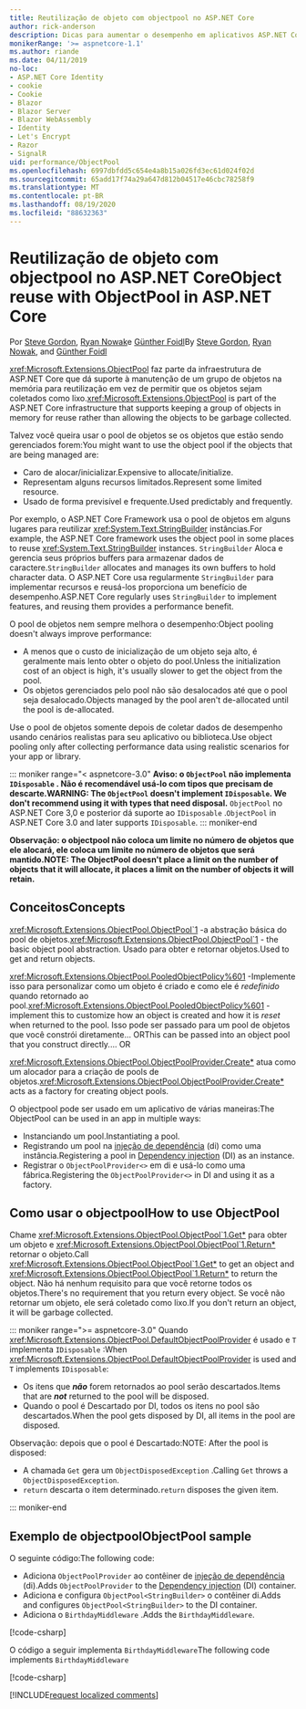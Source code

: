 ```yaml
---
title: Reutilização de objeto com objectpool no ASP.NET Core
author: rick-anderson
description: Dicas para aumentar o desempenho em aplicativos ASP.NET Core usando o objectpool.
monikerRange: '>= aspnetcore-1.1'
ms.author: riande
ms.date: 04/11/2019
no-loc:
- ASP.NET Core Identity
- cookie
- Cookie
- Blazor
- Blazor Server
- Blazor WebAssembly
- Identity
- Let's Encrypt
- Razor
- SignalR
uid: performance/ObjectPool
ms.openlocfilehash: 6997dbfdd5c654e4a8b15a026fd3ec61d024f02d
ms.sourcegitcommit: 65add17f74a29a647d812b04517e46cbc78258f9
ms.translationtype: MT
ms.contentlocale: pt-BR
ms.lasthandoff: 08/19/2020
ms.locfileid: "88632363"
---
```

# <a name="object-reuse-with-objectpool-in-aspnet-core"></a><span data-ttu-id="34f35-103">Reutilização de objeto com objectpool no ASP.NET Core</span><span class="sxs-lookup"><span data-stu-id="34f35-103">Object reuse with ObjectPool in ASP.NET Core</span></span>

<span data-ttu-id="34f35-104">Por [Steve Gordon](https://twitter.com/stevejgordon), [Ryan Nowak](https://github.com/rynowak)e [Günther Foidl](https://github.com/gfoidl)</span><span class="sxs-lookup"><span data-stu-id="34f35-104">By [Steve Gordon](https://twitter.com/stevejgordon), [Ryan Nowak](https://github.com/rynowak), and [Günther Foidl](https://github.com/gfoidl)</span></span>

<span data-ttu-id="34f35-105"><xref:Microsoft.Extensions.ObjectPool> faz parte da infraestrutura de ASP.NET Core que dá suporte à manutenção de um grupo de objetos na memória para reutilização em vez de permitir que os objetos sejam coletados como lixo.</span><span class="sxs-lookup"><span data-stu-id="34f35-105"><xref:Microsoft.Extensions.ObjectPool> is part of the ASP.NET Core infrastructure that supports keeping a group of objects in memory for reuse rather than allowing the objects to be garbage collected.</span></span>

<span data-ttu-id="34f35-106">Talvez você queira usar o pool de objetos se os objetos que estão sendo gerenciados forem:</span><span class="sxs-lookup"><span data-stu-id="34f35-106">You might want to use the object pool if the objects that are being managed are:</span></span>

- <span data-ttu-id="34f35-107">Caro de alocar/inicializar.</span><span class="sxs-lookup"><span data-stu-id="34f35-107">Expensive to allocate/initialize.</span></span>
- <span data-ttu-id="34f35-108">Representam alguns recursos limitados.</span><span class="sxs-lookup"><span data-stu-id="34f35-108">Represent some limited resource.</span></span>
- <span data-ttu-id="34f35-109">Usado de forma previsível e frequente.</span><span class="sxs-lookup"><span data-stu-id="34f35-109">Used predictably and frequently.</span></span>

<span data-ttu-id="34f35-110">Por exemplo, o ASP.NET Core Framework usa o pool de objetos em alguns lugares para reutilizar <xref:System.Text.StringBuilder> instâncias.</span><span class="sxs-lookup"><span data-stu-id="34f35-110">For example, the ASP.NET Core framework uses the object pool in some places to reuse <xref:System.Text.StringBuilder> instances.</span></span> <span data-ttu-id="34f35-111">`StringBuilder` Aloca e gerencia seus próprios buffers para armazenar dados de caractere.</span><span class="sxs-lookup"><span data-stu-id="34f35-111">`StringBuilder` allocates and manages its own buffers to hold character data.</span></span> <span data-ttu-id="34f35-112">O ASP.NET Core usa regularmente `StringBuilder` para implementar recursos e reusá-los proporciona um benefício de desempenho.</span><span class="sxs-lookup"><span data-stu-id="34f35-112">ASP.NET Core regularly uses `StringBuilder` to implement features, and reusing them provides a performance benefit.</span></span>

<span data-ttu-id="34f35-113">O pool de objetos nem sempre melhora o desempenho:</span><span class="sxs-lookup"><span data-stu-id="34f35-113">Object pooling doesn't always improve performance:</span></span>

- <span data-ttu-id="34f35-114">A menos que o custo de inicialização de um objeto seja alto, é geralmente mais lento obter o objeto do pool.</span><span class="sxs-lookup"><span data-stu-id="34f35-114">Unless the initialization cost of an object is high, it's usually slower to get the object from the pool.</span></span>
- <span data-ttu-id="34f35-115">Os objetos gerenciados pelo pool não são desalocados até que o pool seja desalocado.</span><span class="sxs-lookup"><span data-stu-id="34f35-115">Objects managed by the pool aren't de-allocated until the pool is de-allocated.</span></span>

<span data-ttu-id="34f35-116">Use o pool de objetos somente depois de coletar dados de desempenho usando cenários realistas para seu aplicativo ou biblioteca.</span><span class="sxs-lookup"><span data-stu-id="34f35-116">Use object pooling only after collecting performance data using realistic scenarios for your app or library.</span></span>

::: moniker range="< aspnetcore-3.0"
<span data-ttu-id="34f35-117">**Aviso: o `ObjectPool` não implementa `IDisposable` . Não é recomendável usá-lo com tipos que precisam de descarte.**</span><span class="sxs-lookup"><span data-stu-id="34f35-117">**WARNING: The `ObjectPool` doesn't implement `IDisposable`. We don't recommend using it with types that need disposal.**</span></span> <span data-ttu-id="34f35-118">`ObjectPool` no ASP.NET Core 3,0 e posterior dá suporte ao `IDisposable` .</span><span class="sxs-lookup"><span data-stu-id="34f35-118">`ObjectPool` in ASP.NET Core 3.0 and later supports `IDisposable`.</span></span>
::: moniker-end

<span data-ttu-id="34f35-119">**Observação: o objectpool não coloca um limite no número de objetos que ele alocará, ele coloca um limite no número de objetos que será mantido.**</span><span class="sxs-lookup"><span data-stu-id="34f35-119">**NOTE: The ObjectPool doesn't place a limit on the number of objects that it will allocate, it places a limit on the number of objects it will retain.**</span></span>

## <a name="concepts"></a><span data-ttu-id="34f35-120">Conceitos</span><span class="sxs-lookup"><span data-stu-id="34f35-120">Concepts</span></span>

<span data-ttu-id="34f35-121"><xref:Microsoft.Extensions.ObjectPool.ObjectPool`1> -a abstração básica do pool de objetos.</span><span class="sxs-lookup"><span data-stu-id="34f35-121"><xref:Microsoft.Extensions.ObjectPool.ObjectPool`1> - the basic object pool abstraction.</span></span> <span data-ttu-id="34f35-122">Usado para obter e retornar objetos.</span><span class="sxs-lookup"><span data-stu-id="34f35-122">Used to get and return objects.</span></span>

<span data-ttu-id="34f35-123"><xref:Microsoft.Extensions.ObjectPool.PooledObjectPolicy%601> -Implemente isso para personalizar como um objeto é criado e como ele é *redefinido* quando retornado ao pool.</span><span class="sxs-lookup"><span data-stu-id="34f35-123"><xref:Microsoft.Extensions.ObjectPool.PooledObjectPolicy%601> - implement this to customize how an object is created and how it is *reset* when returned to the pool.</span></span> <span data-ttu-id="34f35-124">Isso pode ser passado para um pool de objetos que você constrói diretamente... OR</span><span class="sxs-lookup"><span data-stu-id="34f35-124">This can be passed into an object pool that you construct directly.... OR</span></span>

<span data-ttu-id="34f35-125"><xref:Microsoft.Extensions.ObjectPool.ObjectPoolProvider.Create*> atua como um alocador para a criação de pools de objetos.</span><span class="sxs-lookup"><span data-stu-id="34f35-125"><xref:Microsoft.Extensions.ObjectPool.ObjectPoolProvider.Create*> acts as a factory for creating object pools.</span></span>
<!-- REview, there is no ObjectPoolProvider<T> -->

<span data-ttu-id="34f35-126">O objectpool pode ser usado em um aplicativo de várias maneiras:</span><span class="sxs-lookup"><span data-stu-id="34f35-126">The ObjectPool can be used in an app in multiple ways:</span></span>

* <span data-ttu-id="34f35-127">Instanciando um pool.</span><span class="sxs-lookup"><span data-stu-id="34f35-127">Instantiating a pool.</span></span>
* <span data-ttu-id="34f35-128">Registrando um pool na [injeção de dependência](xref:fundamentals/dependency-injection) (di) como uma instância.</span><span class="sxs-lookup"><span data-stu-id="34f35-128">Registering a pool in [Dependency injection](xref:fundamentals/dependency-injection) (DI) as an instance.</span></span>
* <span data-ttu-id="34f35-129">Registrar o `ObjectPoolProvider<>` em di e usá-lo como uma fábrica.</span><span class="sxs-lookup"><span data-stu-id="34f35-129">Registering the `ObjectPoolProvider<>` in DI and using it as a factory.</span></span>

## <a name="how-to-use-objectpool"></a><span data-ttu-id="34f35-130">Como usar o objectpool</span><span class="sxs-lookup"><span data-stu-id="34f35-130">How to use ObjectPool</span></span>

<span data-ttu-id="34f35-131">Chame <xref:Microsoft.Extensions.ObjectPool.ObjectPool`1.Get*> para obter um objeto e <xref:Microsoft.Extensions.ObjectPool.ObjectPool`1.Return*> retornar o objeto.</span><span class="sxs-lookup"><span data-stu-id="34f35-131">Call <xref:Microsoft.Extensions.ObjectPool.ObjectPool`1.Get*> to get an object and <xref:Microsoft.Extensions.ObjectPool.ObjectPool`1.Return*> to return the object.</span></span>  <span data-ttu-id="34f35-132">Não há nenhum requisito para que você retorne todos os objetos.</span><span class="sxs-lookup"><span data-stu-id="34f35-132">There's no requirement that you return every object.</span></span> <span data-ttu-id="34f35-133">Se você não retornar um objeto, ele será coletado como lixo.</span><span class="sxs-lookup"><span data-stu-id="34f35-133">If you don't return an object, it will be garbage collected.</span></span>

::: moniker range=">= aspnetcore-3.0"
<span data-ttu-id="34f35-134">Quando <xref:Microsoft.Extensions.ObjectPool.DefaultObjectPoolProvider> é usado e `T` implementa `IDisposable` :</span><span class="sxs-lookup"><span data-stu-id="34f35-134">When <xref:Microsoft.Extensions.ObjectPool.DefaultObjectPoolProvider> is used and `T` implements `IDisposable`:</span></span>

* <span data-ttu-id="34f35-135">Os itens que ***não*** forem retornados ao pool serão descartados.</span><span class="sxs-lookup"><span data-stu-id="34f35-135">Items that are ***not*** returned to the pool will be disposed.</span></span>
* <span data-ttu-id="34f35-136">Quando o pool é Descartado por DI, todos os itens no pool são descartados.</span><span class="sxs-lookup"><span data-stu-id="34f35-136">When the pool gets disposed by DI, all items in the pool are disposed.</span></span>

<span data-ttu-id="34f35-137">Observação: depois que o pool é Descartado:</span><span class="sxs-lookup"><span data-stu-id="34f35-137">NOTE: After the pool is disposed:</span></span>

* <span data-ttu-id="34f35-138">A chamada `Get` gera um `ObjectDisposedException` .</span><span class="sxs-lookup"><span data-stu-id="34f35-138">Calling `Get` throws a `ObjectDisposedException`.</span></span>
* <span data-ttu-id="34f35-139">`return` descarta o item determinado.</span><span class="sxs-lookup"><span data-stu-id="34f35-139">`return` disposes the given item.</span></span>

::: moniker-end

## <a name="objectpool-sample"></a><span data-ttu-id="34f35-140">Exemplo de objectpool</span><span class="sxs-lookup"><span data-stu-id="34f35-140">ObjectPool sample</span></span>

<span data-ttu-id="34f35-141">O seguinte código:</span><span class="sxs-lookup"><span data-stu-id="34f35-141">The following code:</span></span>

* <span data-ttu-id="34f35-142">Adiciona `ObjectPoolProvider` ao contêiner de [injeção de dependência](xref:fundamentals/dependency-injection) (di).</span><span class="sxs-lookup"><span data-stu-id="34f35-142">Adds `ObjectPoolProvider` to the [Dependency injection](xref:fundamentals/dependency-injection) (DI) container.</span></span>
* <span data-ttu-id="34f35-143">Adiciona e configura `ObjectPool<StringBuilder>` o contêiner di.</span><span class="sxs-lookup"><span data-stu-id="34f35-143">Adds and configures `ObjectPool<StringBuilder>` to the DI container.</span></span>
* <span data-ttu-id="34f35-144">Adiciona o `BirthdayMiddleware` .</span><span class="sxs-lookup"><span data-stu-id="34f35-144">Adds the `BirthdayMiddleware`.</span></span>

[!code-csharp[](ObjectPool/ObjectPoolSample/Startup.cs?name=snippet)]

<span data-ttu-id="34f35-145">O código a seguir implementa `BirthdayMiddleware`</span><span class="sxs-lookup"><span data-stu-id="34f35-145">The following code implements `BirthdayMiddleware`</span></span>

[!code-csharp[](ObjectPool/ObjectPoolSample/BirthdayMiddleware.cs?name=snippet)]

[!INCLUDE[request localized comments](~/includes/code-comments-loc.md)]
